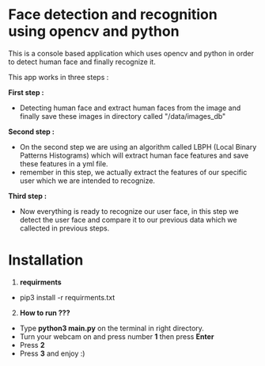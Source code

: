 # Face detection and recognition using opencv and python

This is a console based application which uses opencv and python in order to detect human face and finally recognize it.

This app works in three steps :
  
**First step :**
- Detecting human face and extract human faces from the image and finally save these images in directory called "/data/images_db"
    
**Second step :**
 - On the second step we are using an algorithm called LBPH (Local Binary Patterns Histograms) which will extract human face features and save these features in a yml file.
 - remember in this step, we actually extract the features of our specific user which we are intended to recognize.
    
**Third step :**
 - Now everything is ready to recognize our user face, in this step we detect the user face and compare it to our previous data which we callected in previous steps.

# Installation

1. **requirments**
  - pip3 install -r requirments.txt
2. **How to run ???**
  - Type **python3 main.py** on the terminal in right directory.
  - Turn your webcam on and press number **1** then press **Enter**
  - Press **2**
  - Press **3** and enjoy :)

